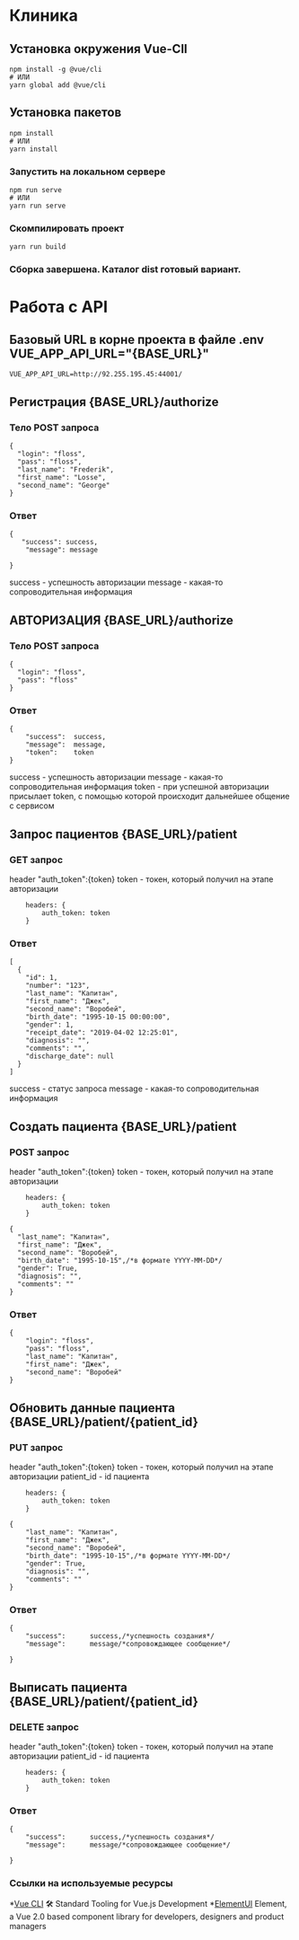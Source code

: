 # Клиника

## Установка окружения Vue-ClI
```
npm install -g @vue/cli
# ИЛИ
yarn global add @vue/cli
```
## Установка пакетов
```
npm install
# ИЛИ
yarn install
```

### Запустить на локальном сервере
```
npm run serve
# ИЛИ
yarn run serve
```

### Скомпилировать проект
```
yarn run build
```

### Сборка завершена. Каталог dist готовый вариант.



# Работа с API

## Базовый URL в корне проекта в файле .env VUE_APP_API_URL="{BASE_URL}"

```
VUE_APP_API_URL=http://92.255.195.45:44001/
```

## Регистрация {BASE_URL}/authorize


### Тело POST запроса

```
{
  "login": "floss",
  "pass": "floss",
  "last_name": "Frederik",
  "first_name": "Losse",
  "second_name": "George"
}
```

### Ответ
```
{
   "success": success,
    "message": message

}
```
success - успешность авторизации
message - какая-то сопроводительная информация

## АВТОРИЗАЦИЯ {BASE_URL}/authorize

### Тело POST запроса 

```
{
  "login": "floss",
  "pass": "floss"
}
```

### Ответ
```
{
    "success":  success,
    "message":  message,
    "token":    token
}
```
success - успешность авторизации
message - какая-то сопроводительная информация
token - при успешной авторизации присылает token, с помощью которой происходит дальнейшее общение с сервисом

## Запрос пациентов {BASE_URL}/patient

### GET запрос 

header "auth_token":{token}
token -  токен, который получил на этапе авторизации

```
    headers: {
        auth_token: token
    }
```
### Ответ
```
[
  {
    "id": 1,
    "number": "123",
    "last_name": "Капитан",
    "first_name": "Джек",
    "second_name": "Воробей",
    "birth_date": "1995-10-15 00:00:00",
    "gender": 1,
    "receipt_date": "2019-04-02 12:25:01",
    "diagnosis": "",
    "comments": "",
    "discharge_date": null
  }
]
```
success - статус запроса
message - какая-то сопроводительная информация


## Создать пациента {BASE_URL}/patient

### POST запрос 

header "auth_token":{token}
token -  токен, который получил на этапе авторизации

```
    headers: {
        auth_token: token
    }
```

```
{
  "last_name": "Капитан",
  "first_name": "Джек",
  "second_name": "Воробей",
  "birth_date": "1995-10-15",/*в формате YYYY-MM-DD*/
  "gender": True,
  "diagnosis": "",
  "comments": ""
}
```

### Ответ
```
{
    "login": "floss",
    "pass": "floss",
    "last_name": "Капитан",
    "first_name": "Джек",
    "second_name": "Воробей"
}

```


## Обновить данные пациента {BASE_URL}/patient/{patient_id}

### PUT запрос 

header "auth_token":{token}
token -  токен, который получил на этапе авторизации
patient_id - id пациента


```
    headers: {
        auth_token: token
    }
```

```
{
    "last_name": "Капитан",
    "first_name": "Джек",
    "second_name": "Воробей",
    "birth_date": "1995-10-15",/*в формате YYYY-MM-DD*/
    "gender": True,
    "diagnosis": "",
    "comments": ""
}
```

### Ответ
```
{
    "success":      success,/*успешность создания*/
    "message":      message/*сопровождающее сообщение*/

}
```


## Выписать пациента {BASE_URL}/patient/{patient_id}

### DELETE запрос 

header "auth_token":{token}
token -  токен, который получил на этапе авторизации
patient_id - id пациента


```
    headers: {
        auth_token: token
    }
```

### Ответ
```
{
    "success":      success,/*успешность создания*/
    "message":      message/*сопровождающее сообщение*/

}
```


### Ссылки на используемые ресурсы
*[Vue CLI](https://cli.vuejs.org/) 🛠️ Standard Tooling for Vue.js Development
*[ElementUI](https://element.eleme.io/#/en-US) Element, a Vue 2.0 based component library for developers, designers and product managers
